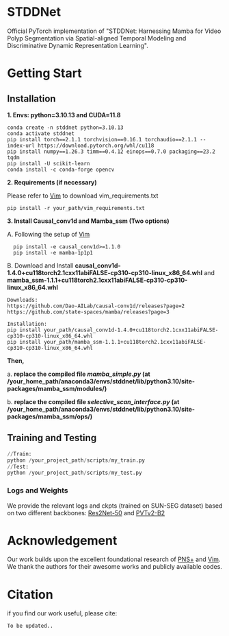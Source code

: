 # STDDNet
Official PyTorch implementation of "STDDNet: Harnessing Mamba for Video Polyp Segmentation via Spatial-aligned Temporal Modeling and Discriminative Dynamic Representation Learning".

# Getting Start
## Installation
**1. Envs: python=3.10.13 and CUDA=11.8**
```
conda create -n stddnet python=3.10.13
conda activate stddnet
pip install torch==2.1.1 torchvision==0.16.1 torchaudio==2.1.1 --index-url https://download.pytorch.org/whl/cu118
pip install numpy==1.26.3 timm==0.4.12 einops==0.7.0 packaging==23.2 tqdm
pip install -U scikit-learn
conda install -c conda-forge opencv
```
**2. Requirements (if necessary)**

Please refer to [Vim](https://github.com/hustvl/Vim) to download vim_requirements.txt
```
pip install -r your_path/vim_requirements.txt
```
**3. Install Causal_conv1d and Mamba_ssm (Two options)**

A. Following the setup of [Vim](https://github.com/hustvl/Vim)
```
  pip install -e causal_conv1d>=1.1.0
  pip install -e mamba-1p1p1
```
B. Download and Install **causal_conv1d-1.4.0+cu118torch2.1cxx11abiFALSE-cp310-cp310-linux_x86_64.whl** and **mamba_ssm-1.1.1+cu118torch2.1cxx11abiFALSE-cp310-cp310-linux_x86_64.whl**
```
Downloads:
https://github.com/Dao-AILab/causal-conv1d/releases?page=2
https://github.com/state-spaces/mamba/releases?page=3

Installation:
pip install your_path/causal_conv1d-1.4.0+cu118torch2.1cxx11abiFALSE-cp310-cp310-linux_x86_64.whl
pip install your_path/mamba_ssm-1.1.1+cu118torch2.1cxx11abiFALSE-cp310-cp310-linux_x86_64.whl
```
**Then,**

a. **replace the compiled file *mamba_simple.py* (at /your_home_path/anaconda3/envs/stddnet/lib/python3.10/site-packages/mamba_ssm/modules/)**

b. **replace the compiled file *selective_scan_interface.py* (at /your_home_path/anaconda3/envs/stddnet/lib/python3.10/site-packages/mamba_ssm/ops/)**

## Training and Testing
```python
//Train:
python /your_project_path/scripts/my_train.py
//Test:
python /your_project_path/scripts/my_test.py
```
### Logs and Weights
We provide the relevant logs and ckpts (trained on SUN-SEG dataset) based on two different backbones: [Res2Net-50](https://github.com/C-GLGLGL/STDDNet/releases/download/logs_and_ckpts/pvtv2b2-log.zip) and [PVTv2-B2](https://github.com/C-GLGLGL/STDDNet/releases/download/logs_and_ckpts/pvtv2b2-log.zip) 
# Acknowledgement
Our work builds upon the excellent foundational research of [PNS+](https://github.com/GewelsJI/VPS) and [Vim](https://github.com/hustvl/Vim). We thank the authors for their awesome works and publicly available codes.

# Citation
if you find our work useful, please cite:
```
To be updated..
```

